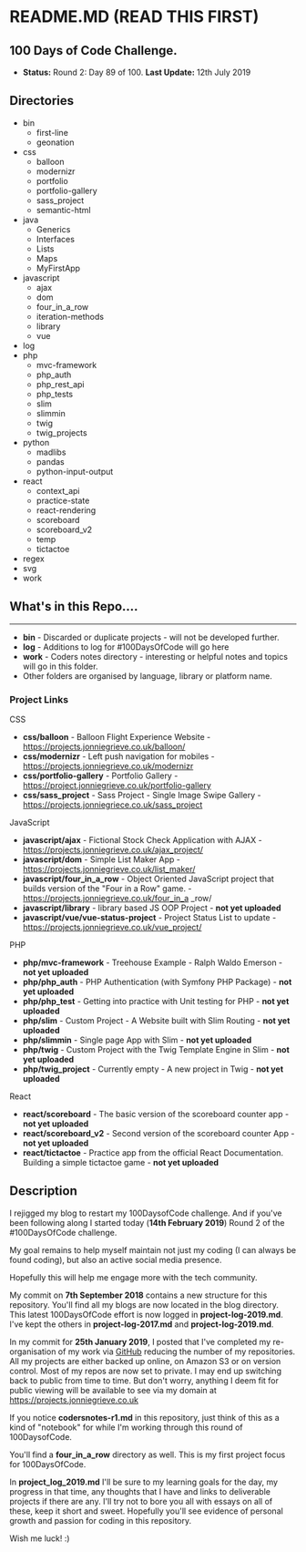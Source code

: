 # README.MD (READ THIS FIRST)

## 100 Days of Code Challenge.

+ **Status:** Round 2: Day 89 of 100. **Last Update:** 12th July 2019

## Directories
  + bin
    + first-line
    + geonation
  + css 
    + balloon
    + modernizr
    + portfolio
    + portfolio-gallery
    + sass_project
    + semantic-html
  + java
    + Generics
    + Interfaces
    + Lists
    + Maps
    + MyFirstApp
  + javascript
    + ajax
    + dom
    + four_in_a_row
    + iteration-methods
    + library
    + vue
  + log
  + php
    + mvc-framework
    + php_auth
    + php_rest_api
    + php_tests
    + slim
    + slimmin
    + twig
    + twig_projects
  + python
    + madlibs
    + pandas
    + python-input-output
  + react
    + context_api
    + practice-state
    + react-rendering  
    + scoreboard
    + scoreboard_v2
    + temp
    + tictactoe
  + regex
  + svg
  + work

## What's in this Repo....
----
+ **bin** - Discarded or duplicate projects - will not be developed further.
+ **log** - Additions to log for #100DaysOfCode will go here
+ **work** - Coders notes directory - interesting or helpful notes and topics will go in this folder.
+ Other folders are organised by language, library or platform name.

### Project Links

CSS

+ **css/balloon** - Balloon Flight Experience Website - https://projects.jonniegrieve.co.uk/balloon/
+ **css/modernizr** - Left push navigation for mobiles - https://projects.jonniegrieve.co.uk/modernizr
+ **css/portfolio-gallery** - Portfolio Gallery - https://project.jonniegrieve.co.uk/portfolio-gallery
+ **css/sass_project** - Sass Project - Single Image Swipe Gallery - https://projects.jonniegriece.co.uk/sass_project

JavaScript

+ **javascript/ajax** - Fictional Stock Check Application with AJAX - https://projects.jonniegrieve.co.uk/ajax_project/
+ **javascript/dom** - Simple List Maker App - https://projects.jonniegrieve.co.uk/list_maker/
+ **javascript/four_in_a_row** - Object Oriented JavaScript project that builds version of the "Four in a Row" game. - https://projects.jonniegrieve.co.uk/four_in_a _row/
+ **javascript/library** - library based JS OOP Project - **not yet uploaded**
+ **javascript/vue/vue-status-project** - Project Status List to update - https://projects.jonniegrieve.co.uk/vue_project/

PHP

+ **php/mvc-framework** - Treehouse Example - Ralph Waldo Emerson - **not yet uploaded**
+ **php/php_auth** - PHP Authentication (with Symfony PHP Package) - **not yet uploaded**  
+ **php/php_test** - Getting into practice with Unit testing for PHP - **not yet uploaded** 
+ **php/slim** - Custom Project - A Website built with Slim Routing - **not yet uploaded**  
+ **php/slimmin** - Single page App with Slim - **not yet uploaded** 
+ **php/twig** - Custom Project with the Twig Template Engine in Slim - **not yet uploaded** 
+ **php/twig_project** - Currently empty - A new project in Twig - **not yet uploaded**

React

+ **react/scoreboard** - The basic version of the scoreboard counter app  - **not yet uploaded**
+ **react/scoreboard_v2** - Second version of the scoreboard counter App  - **not yet uploaded**
+ **react/tictactoe** - Practice app from the official React Documentation. Building a simple tictactoe game  - **not yet uploaded**


## Description

I rejigged my blog to restart my 100DaysofCode challenge. And if you've been following along I started today (**14th February 2019**) Round 2 of the #100DaysOfCode challenge.  

My goal remains to help myself maintain not just my coding (I can always be found coding), but also an active social media presence.

Hopefully this will help me engage more with the tech community.

My commit on **7th September 2018** contains a new structure for this repository.  You'll find all my blogs are now located in the blog directory.  This latest 100DaysOfCode effort is now logged in **project-log-2019.md**.  I've kept the others in **project-log-2017.md** and **project-log-2019.md**.

In my commit for **25th January 2019**, I posted that I've completed my re-organisation of my work via [GitHub](https://github.com/jg-digital-media) reducing the number of my repositories.  All my projects are either backed up online, on Amazon S3 or on version control.  Most of my repos are now set to private.  I may end up switching back to public from time to time. But don't worry, anything I deem fit for public viewing will be available to see via my domain at https://projects.jonniegrieve.co.uk

If you notice **codersnotes-r1.md** in this repository, just think of this as a kind of "notebook" for while I'm working through this round of 100DaysofCode.

You'll find a **four_in_a_row** directory as well. This is my first project focus for 100DaysOfCode.

In **project_log_2019.md** I'll be sure to my learning goals for the day, my progress in that time, any thoughts that I have and links to deliverable projects if there are any.  I'll try not to bore you all with essays on all of these, keep it short and sweet. Hopefully you'll see evidence of personal growth and passion for coding in this repository.

Wish me luck!  :)